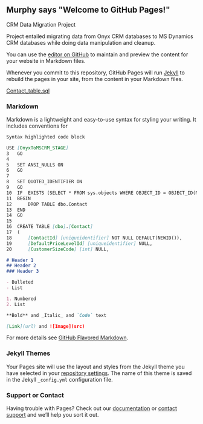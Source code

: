 ## Murphy says "Welcome to GitHub Pages!"
CRM Data Migration Project

Project entailed migrating data from Onyx CRM databases to MS Dynamics CRM databases while doing data manipulation and cleanup. 


You can use the [editor on GitHub](https://github.com/cbmurph510/Murphy.github.io/edit/master/README.md) to maintain and preview the content for your website in Markdown files.

Whenever you commit to this repository, GitHub Pages will run [Jekyll](https://jekyllrb.com/) to rebuild the pages in your site, from the content in your Markdown files.

[Contact_table.sql](https://github.com/cbmurph510/Murphy_SQL_Portfolio/blob/master/dbo.Contact_table.sql)


### Markdown

Markdown is a lightweight and easy-to-use syntax for styling your writing. It includes conventions for

```markdown
Syntax highlighted code block

USE [OnyxToMSCRM_STAGE]
3	GO
4	
5	SET ANSI_NULLS ON
6	GO
7	
8	SET QUOTED_IDENTIFIER ON
9	GO
10	IF  EXISTS (SELECT * FROM sys.objects WHERE OBJECT_ID = OBJECT_ID(N'dbo.Contact') AND type in (N'U'))
11	BEGIN
12		DROP TABLE dbo.Contact
13	END
14	GO
15	
16	CREATE TABLE [dbo].[Contact]
17	(
18		[ContactId] [uniqueidentifier] NOT NULL DEFAULT(NEWID()),
19		[DefaultPriceLevelId] [uniqueidentifier] NULL,
20		[CustomerSizeCode] [int] NULL,

# Header 1
## Header 2
### Header 3

- Bulleted
- List

1. Numbered
2. List

**Bold** and _Italic_ and `Code` text

[Link](url) and ![Image](src)
```

For more details see [GitHub Flavored Markdown](https://guides.github.com/features/mastering-markdown/).

### Jekyll Themes

Your Pages site will use the layout and styles from the Jekyll theme you have selected in your [repository settings](https://github.com/cbmurph510/Murphy.github.io/settings). The name of this theme is saved in the Jekyll `_config.yml` configuration file.

### Support or Contact

Having trouble with Pages? Check out our [documentation](https://help.github.com/categories/github-pages-basics/) or [contact support](https://github.com/contact) and we’ll help you sort it out.
